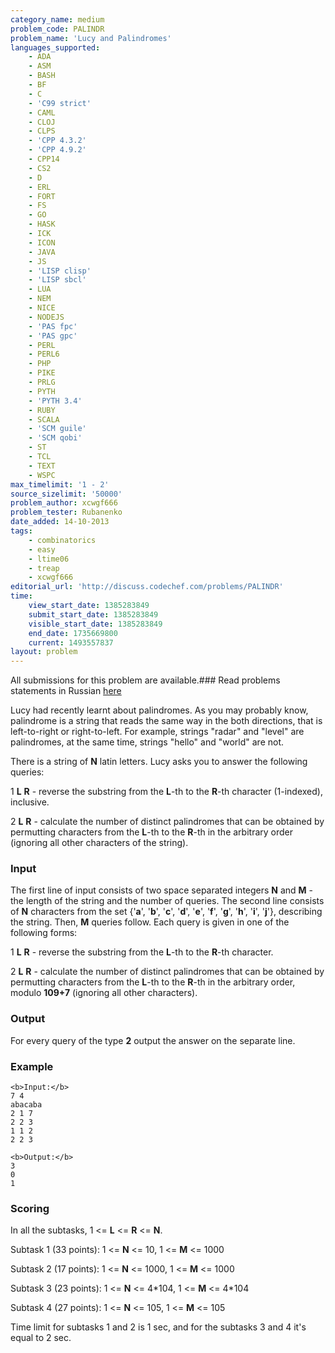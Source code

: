 ```yaml
---
category_name: medium
problem_code: PALINDR
problem_name: 'Lucy and Palindromes'
languages_supported:
    - ADA
    - ASM
    - BASH
    - BF
    - C
    - 'C99 strict'
    - CAML
    - CLOJ
    - CLPS
    - 'CPP 4.3.2'
    - 'CPP 4.9.2'
    - CPP14
    - CS2
    - D
    - ERL
    - FORT
    - FS
    - GO
    - HASK
    - ICK
    - ICON
    - JAVA
    - JS
    - 'LISP clisp'
    - 'LISP sbcl'
    - LUA
    - NEM
    - NICE
    - NODEJS
    - 'PAS fpc'
    - 'PAS gpc'
    - PERL
    - PERL6
    - PHP
    - PIKE
    - PRLG
    - PYTH
    - 'PYTH 3.4'
    - RUBY
    - SCALA
    - 'SCM guile'
    - 'SCM qobi'
    - ST
    - TCL
    - TEXT
    - WSPC
max_timelimit: '1 - 2'
source_sizelimit: '50000'
problem_author: xcwgf666
problem_tester: Rubanenko
date_added: 14-10-2013
tags:
    - combinatorics
    - easy
    - ltime06
    - treap
    - xcwgf666
editorial_url: 'http://discuss.codechef.com/problems/PALINDR'
time:
    view_start_date: 1385283849
    submit_start_date: 1385283849
    visible_start_date: 1385283849
    end_date: 1735669800
    current: 1493557837
layout: problem
---
```

All submissions for this problem are available.###  Read problems statements in Russian [here](http://www.codechef.com/download/translated/LTIME06/russian/PALINDR.pdf)

Lucy had recently learnt about palindromes. As you may probably know, palindrome is a string that reads the same way in the both directions, that is left-to-right or right-to-left. For example, strings "radar" and "level" are palindromes, at the same time, strings "hello" and "world" are not.

There is a string of **N** latin letters. Lucy asks you to answer the following queries:

1 **L** **R** - reverse the substring from the **L**-th to the **R**-th character (1-indexed), inclusive.

2 **L** **R** - calculate the number of distinct palindromes that can be obtained by permutting characters from the **L**-th to the **R**-th in the arbitrary order (ignoring all other characters of the string).

### Input

The first line of input consists of two space separated integers **N** and **M** - the length of the string and the number of queries.
The second line consists of **N** characters from the set {'**a**', '**b**', '**c**', '**d**', '**e**', '**f**', '**g**', '**h**', '**i**', '**j**'}, describing the string. Then, **M** queries follow. Each query is given in one of the following forms:

1 **L** **R** - reverse the substring from the **L**-th to the **R**-th character.

2 **L** **R** - calculate the number of distinct palindromes that can be obtained by permutting characters from the **L**-th to the **R**-th in the arbitrary order, modulo **109+7** (ignoring all other characters).

### Output

For every query of the type **2** output the answer on the separate line.

### Example

```
<b>Input:</b>
7 4
abacaba
2 1 7
2 2 3
1 1 2
2 2 3

<b>Output:</b>
3
0
1

```
### Scoring

In all the subtasks, 1 <= **L** <= **R** <= **N**.

Subtask 1 (33 points): 1 <= **N** <= 10, 1 <= **M** <= 1000

Subtask 2 (17 points): 1 <= **N** <= 1000, 1 <= **M** <= 1000

Subtask 3 (23 points): 1 <= **N** <= 4\*104, 1 <= **M** <= 4\*104

Subtask 4 (27 points): 1 <= **N** <= 105, 1 <= **M** <= 105

Time limit for subtasks 1 and 2 is 1 sec, and for the subtasks 3 and 4 it's equal to 2 sec.